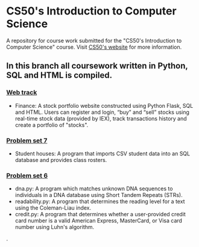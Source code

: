 # CS50's Introduction to Computer Science
A repository for course work submitted for the "CS50's Introduction to Computer Science" course. Visit [CS50's website](https://cs50.harvard.edu/x/2020/) for more information.

## In this branch all coursework written in Python, SQL and HTML is compiled. 
### [Web track](https://cs50.harvard.edu/x/2020/tracks/web/)
- Finance: A stock portfolio website constructed using Python Flask, SQL and HTML. Users can register and login, “buy” and “sell” stocks using real-time stock data (provided by IEX), track transactions history and create a portfolio of "stocks".

### [Problem set 7](https://cs50.harvard.edu/x/2020/psets/7/)
- Student houses: A program that imports CSV student data into an SQL database and provides class rosters.

### [Problem set 6](https://cs50.harvard.edu/x/2020/psets/6/)
- dna.py: A program which matches unknown DNA sequences to individuals in a DNA database using Short Tandem Repeats (STRs).
- readability.py: A program that determines the reading level for a text using the Coleman-Liau index.
- credit.py: A program that determines whether a user-provided credit card number is a valid American Express, MasterCard, or Visa card number using Luhn's algorithm.







.
